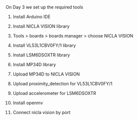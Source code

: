 On Day 3 we set up the required tools

1. Install Arduino IDE
2. Install NICLA VISION library
3. Tools > boards > boards manager > choose NICLA VISION
4. Install VL53L1CBV0FY/1 library
5. Install LSM6DSOXTR library
6. Install MP34D library
7. Upload MP34D to NICLA VISION
8. Upload proximity_detection for VL53L1CBV0FY/1
9. Upload accelerometer for LSM6DSOXTR

11. Install openmv
12. Connect nicla vision by port
